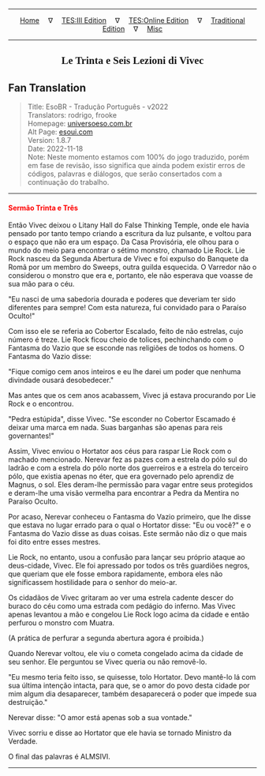 
---

<!-- Jekyll Page Links -->

<center>
<a href="../../../../../index.html">Home</a>
&emsp;&nabla;&emsp;
<a href="../../../../index-tes3.html">TES:III Edition</a>
&emsp;&nabla;&emsp;
<a href="../../../../index-teso.html">TES:Online Edition</a>
&emsp;&nabla;&emsp;
<a href="../../../../index-traditional.html">Traditional Edition</a>
&emsp;&nabla;&emsp;
<a href="../../../../index-misc.html">Misc</a>
</center>

<!-- Markdown Body Below: -->

---

<center>
<h2><span style="font-family:Georgia">Le Trinta e Seis Lezioni di Vivec</span></h2>
</center>

## Fan Translation

> Title: EsoBR - Tradução Português - v2022\
> Translators: rodrigo, frooke\
> Homepage: [universoeso.com.br][1]\
> Alt Page: [esoui.com][2]\
> Version: 1.8.7\
> Date: 2022-11-18\
> Note: Neste momento estamos com 100% do jogo traduzido, porém em fase de revisão, isso significa que ainda podem existir erros de códigos, palavras e diálogos, que serão consertados com a continuação do trabalho.

[1]: https://www.universoeso.com.br/traducao
[2]: https://www.esoui.com/downloads/info2256-EsoBR-TraduoPortugus-v2022.html

---

#### <span style="color:red">Sermão Trinta e Três</span>

Então Vivec deixou o Litany Hall do False Thinking Temple, onde ele havia pensado por tanto tempo criando a escritura da luz pulsante, e voltou para o espaço que não era um espaço. Da Casa Provisória, ele olhou para o mundo do meio para encontrar o sétimo monstro, chamado Lie Rock.
Lie Rock nasceu da Segunda Abertura de Vivec e foi expulso do Banquete da Romã por um membro do Sweeps, outra guilda esquecida. O Varredor não o considerou o monstro que era e, portanto, ele não esperava que voasse de sua mão para o céu.

"Eu nasci de uma sabedoria dourada e poderes que deveriam ter sido diferentes para sempre! Com esta natureza, fui convidado para o Paraíso Oculto!"

Com isso ele se referia ao Cobertor Escalado, feito de não estrelas, cujo número é treze. Lie Rock ficou cheio de tolices, pechinchando com o Fantasma do Vazio que se esconde nas religiões de todos os homens. O Fantasma do Vazio disse:

"Fique comigo cem anos inteiros e eu lhe darei um poder que nenhuma divindade ousará desobedecer."

Mas antes que os cem anos acabassem, Vivec já estava procurando por Lie Rock e o encontrou.

"Pedra estúpida", disse Vivec. "Se esconder no Cobertor Escamado é deixar uma marca em nada. Suas barganhas são apenas para reis governantes!"

Assim, Vivec enviou o Hortator aos céus para raspar Lie Rock com o machado mencionado. Nerevar fez as pazes com a estrela do pólo sul do ladrão e com a estrela do pólo norte dos guerreiros e a estrela do terceiro pólo, que existia apenas no éter, que era governado pelo aprendiz de Magnus, o sol. Eles deram-lhe permissão para vagar entre seus protegidos e deram-lhe uma visão vermelha para encontrar a Pedra da Mentira no Paraíso Oculto.

Por acaso, Nerevar conheceu o Fantasma do Vazio primeiro, que lhe disse que estava no lugar errado para o qual o Hortator disse: "Eu ou você?" e o Fantasma do Vazio disse as duas coisas. Este sermão não diz o que mais foi dito entre esses mestres.

Lie Rock, no entanto, usou a confusão para lançar seu próprio ataque ao deus-cidade, Vivec. Ele foi apressado por todos os três guardiões negros, que queriam que ele fosse embora rapidamente, embora eles não significassem hostilidade para o senhor do meio-ar.

Os cidadãos de Vivec gritaram ao ver uma estrela cadente descer do buraco do céu como uma estrada com pedágio do inferno. Mas Vivec apenas levantou a mão e congelou Lie Rock logo acima da cidade e então perfurou o monstro com Muatra.

(A prática de perfurar a segunda abertura agora é proibida.)

Quando Nerevar voltou, ele viu o cometa congelado acima da cidade de seu senhor. Ele perguntou se Vivec queria ou não removê-lo.

"Eu mesmo teria feito isso, se quisesse, tolo Hortator. Devo mantê-lo lá com sua última intenção intacta, para que, se o amor do povo desta cidade por mim algum dia desaparecer, também desaparecerá o poder que impede sua destruição."

Nerevar disse: "O amor está apenas sob a sua vontade."

Vivec sorriu e disse ao Hortator que ele havia se tornado Ministro da Verdade.

O final das palavras é ALMSIVI.

---
